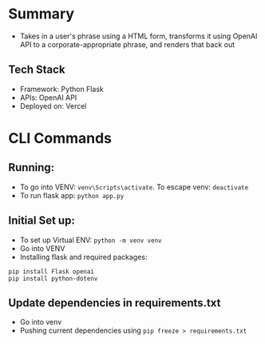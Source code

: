 # Summary
- Takes in a user's phrase using a HTML form, transforms it using OpenAI API to a corporate-appropriate phrase, and renders that back out

## Tech Stack
- Framework: Python Flask
- APIs: OpenAI API
- Deployed on: Vercel

# CLI Commands

## Running:
- To go into VENV: `venv\Scripts\activate`. To escape venv: `deactivate`
- To run flask app: `python app.py`


## Initial Set up:
- To set up Virtual ENV: `python -m venv venv`
- Go into VENV
- Installing flask and required packages: 
```
pip install Flask openai
pip install python-dotenv
```

## Update dependencies in requirements.txt
- Go into venv
- Pushing current dependencies using `pip freeze > requirements.txt`

